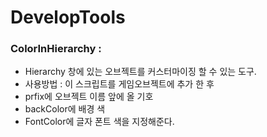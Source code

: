 # DevelopTools

### ColorInHierarchy :
 - Hierarchy 창에 있는 오브젝트를 커스터마이징 할 수 있는 도구.
 - 사용방법 : 이 스크립트를 게임오브젝트에 추가 한 후
 -  prfix에 오브젝트 이름 앞에 올 기호
 -  backColor에 배경 색
 -  FontColor에 글자 폰트 색을 지정해준다.
          
